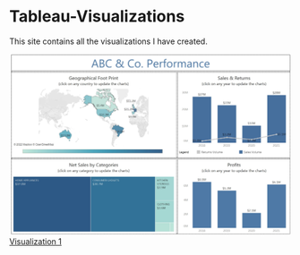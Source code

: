 # Tableau-Visualizations

This site contains all the visualizations I have created.

![Company Performance](https://github.com/jmsrohith/Tableau-Visualizations/blob/main/Page%201%20-Summary%20Page.jpg)
<a href="https://public.tableau.com/app/profile/j.m.s.rohith/viz/SampleWork1-CompanyPerformance/Summary" target="_blank">Visualization 1</a>
